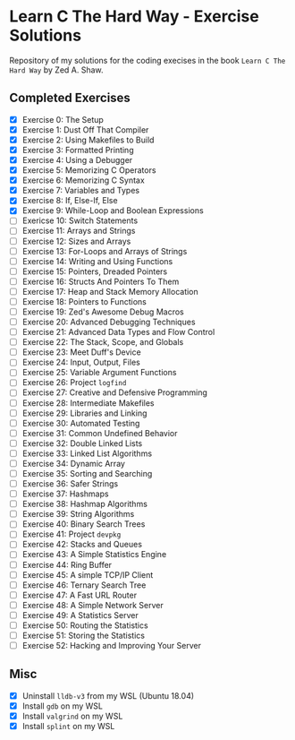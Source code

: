 # Learn C The Hard Way - Exercise Solutions

Repository of my solutions for the coding execises in the book `Learn C The Hard Way` by Zed A. Shaw.

## Completed Exercises

- [x] Exercise 0: The Setup
- [x] Exercise 1: Dust Off That Compiler
- [x] Exercise 2: Using Makefiles to Build
- [x] Exercise 3: Formatted Printing
- [x] Exercise 4: Using a Debugger
- [x] Exercise 5: Memorizing C Operators
- [x] Exercise 6: Memorizing C Syntax
- [x] Exercise 7: Variables and Types
- [x] Exercise 8: If, Else-If, Else
- [x] Exercise 9: While-Loop and Boolean Expressions
- [ ] Exericse 10: Switch Statements
- [ ] Exercise 11: Arrays and Strings
- [ ] Exercise 12: Sizes and Arrays
- [ ] Exercise 13: For-Loops and Arrays of Strings
- [ ] Exercise 14: Writing and Using Functions
- [ ] Exercise 15: Pointers, Dreaded Pointers
- [ ] Exercise 16: Structs And Pointers To Them
- [ ] Exercise 17: Heap and Stack Memory Allocation
- [ ] Exercise 18: Pointers to Functions
- [ ] Exercise 19: Zed's Awesome Debug Macros
- [ ] Exercise 20: Advanced Debugging Techniques
- [ ] Exercise 21: Advanced Data Types and Flow Control
- [ ] Exercise 22: The Stack, Scope, and Globals
- [ ] Exercise 23: Meet Duff's Device
- [ ] Exercise 24: Input, Output, Files
- [ ] Exercise 25: Variable Argument Functions
- [ ] Exercise 26: Project `logfind`
- [ ] Exercise 27: Creative and Defensive Programming
- [ ] Exercise 28: Intermediate Makefiles
- [ ] Exercise 29: Libraries and Linking
- [ ] Exercise 30: Automated Testing
- [ ] Exercise 31: Common Undefined Behavior
- [ ] Exercise 32: Double Linked Lists
- [ ] Exercise 33: Linked List Algorithms
- [ ] Exercise 34: Dynamic Array
- [ ] Exercise 35: Sorting and Searching
- [ ] Exercise 36: Safer Strings
- [ ] Exercise 37: Hashmaps
- [ ] Exercise 38: Hashmap Algorithms
- [ ] Exercise 39: String Algorithms
- [ ] Exercise 40: Binary Search Trees
- [ ] Exercise 41: Project `devpkg`
- [ ] Exercise 42: Stacks and Queues
- [ ] Exercise 43: A Simple Statistics Engine
- [ ] Exercise 44: Ring Buffer
- [ ] Exercise 45: A simple TCP/IP Client
- [ ] Exercise 46: Ternary Search Tree
- [ ] Exercise 47: A Fast URL Router
- [ ] Exercise 48: A Simple Network Server
- [ ] Exercise 49: A Statistics Server
- [ ] Exercise 50: Routing the Statistics
- [ ] Exercise 51: Storing the Statistics
- [ ] Exercise 52: Hacking and Improving Your Server

## Misc

- [x] Uninstall `lldb-v3` from my WSL (Ubuntu 18.04)
- [x] Install `gdb` on my WSL
- [x] Install `valgrind` on my WSL
- [x] Install `splint` on my WSL
